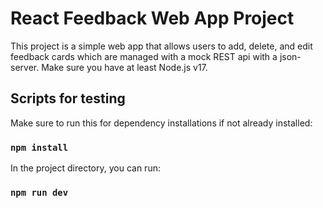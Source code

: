 # React Feedback Web App Project

This project is a simple web app that allows users to add, delete, and edit feedback cards which are managed with a mock REST api with a json-server.
Make sure you have at least Node.js v17.

## Scripts for testing

Make sure to run this for dependency installations if not already installed:

### `npm install`

In the project directory, you can run:

### `npm run dev`

